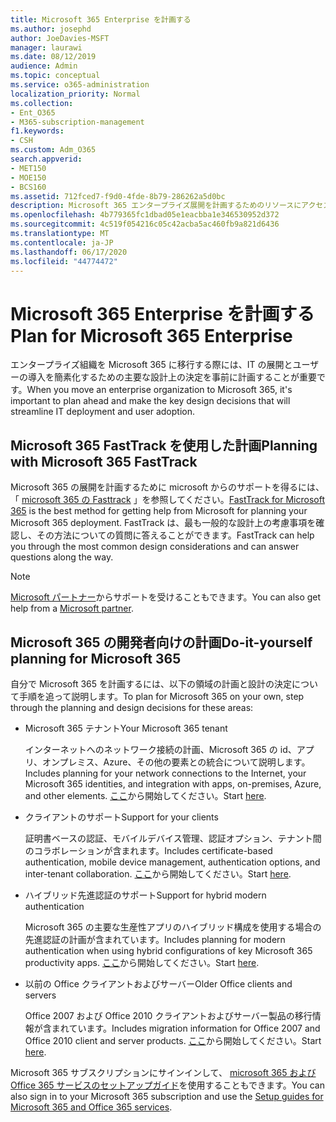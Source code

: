 ```yaml
---
title: Microsoft 365 Enterprise を計画する
ms.author: josephd
author: JoeDavies-MSFT
manager: laurawi
ms.date: 08/12/2019
audience: Admin
ms.topic: conceptual
ms.service: o365-administration
localization_priority: Normal
ms.collection:
- Ent_O365
- M365-subscription-management
f1.keywords:
- CSH
ms.custom: Adm_O365
search.appverid:
- MET150
- MOE150
- BCS160
ms.assetid: 712fced7-f9d0-4fde-8b79-286262a5d0bc
description: Microsoft 365 エンタープライズ展開を計画するためのリソースにアクセスできます。
ms.openlocfilehash: 4b779365fc1dbad05e1eacbba1e346530952d372
ms.sourcegitcommit: 4c519f054216c05c42acba5ac460fb9a821d6436
ms.translationtype: MT
ms.contentlocale: ja-JP
ms.lasthandoff: 06/17/2020
ms.locfileid: "44774472"
---
```

# <a name="plan-for-microsoft-365-enterprise"></a><span data-ttu-id="d9d1a-103">Microsoft 365 Enterprise を計画する</span><span class="sxs-lookup"><span data-stu-id="d9d1a-103">Plan for Microsoft 365 Enterprise</span></span>

<span data-ttu-id="d9d1a-104">エンタープライズ組織を Microsoft 365 に移行する際には、IT の展開とユーザーの導入を簡素化するための主要な設計上の決定を事前に計画することが重要です。</span><span class="sxs-lookup"><span data-stu-id="d9d1a-104">When you move an enterprise organization to Microsoft 365, it's important to plan ahead and make the key design decisions that will streamline IT deployment and user adoption.</span></span> 

## <a name="planning-with-microsoft-365-fasttrack"></a><span data-ttu-id="d9d1a-105">Microsoft 365 FastTrack を使用した計画</span><span class="sxs-lookup"><span data-stu-id="d9d1a-105">Planning with Microsoft 365 FastTrack</span></span>

<span data-ttu-id="d9d1a-106">Microsoft 365 の展開を計画するために microsoft からのサポートを得るには、「 [microsoft 365 の Fasttrack](https://www.microsoft.com/fasttrack/microsoft-365) 」を参照してください。</span><span class="sxs-lookup"><span data-stu-id="d9d1a-106">[FastTrack for Microsoft 365](https://www.microsoft.com/fasttrack/microsoft-365) is the best method for getting help from Microsoft for planning your Microsoft 365 deployment.</span></span> <span data-ttu-id="d9d1a-107">FastTrack は、最も一般的な設計上の考慮事項を確認し、その方法についての質問に答えることができます。</span><span class="sxs-lookup"><span data-stu-id="d9d1a-107">FastTrack can help you through the most common design considerations and can answer questions along the way.</span></span> 

>[!Note]
><span data-ttu-id="d9d1a-108">[Microsoft パートナー](https://www.microsoft.com/solution-providers/home)からサポートを受けることもできます。</span><span class="sxs-lookup"><span data-stu-id="d9d1a-108">You can also get help from a [Microsoft partner](https://www.microsoft.com/solution-providers/home).</span></span>
>

## <a name="do-it-yourself-planning-for-microsoft-365"></a><span data-ttu-id="d9d1a-109">Microsoft 365 の開発者向けの計画</span><span class="sxs-lookup"><span data-stu-id="d9d1a-109">Do-it-yourself planning for Microsoft 365</span></span>

<span data-ttu-id="d9d1a-110">自分で Microsoft 365 を計画するには、以下の領域の計画と設計の決定について手順を追って説明します。</span><span class="sxs-lookup"><span data-stu-id="d9d1a-110">To plan for Microsoft 365 on your own, step through the planning and design decisions for these areas:</span></span>

- <span data-ttu-id="d9d1a-111">Microsoft 365 テナント</span><span class="sxs-lookup"><span data-stu-id="d9d1a-111">Your Microsoft 365 tenant</span></span>

  <span data-ttu-id="d9d1a-112">インターネットへのネットワーク接続の計画、Microsoft 365 の id、アプリ、オンプレミス、Azure、その他の要素との統合について説明します。</span><span class="sxs-lookup"><span data-stu-id="d9d1a-112">Includes planning for your network connections to the Internet, your Microsoft 365 identities, and integration with apps, on-premises, Azure, and other elements.</span></span> <span data-ttu-id="d9d1a-113">[ここ](subscriptions-licenses-accounts-and-tenants-for-microsoft-cloud-offerings.md)から開始してください。</span><span class="sxs-lookup"><span data-stu-id="d9d1a-113">Start [here](subscriptions-licenses-accounts-and-tenants-for-microsoft-cloud-offerings.md).</span></span>

- <span data-ttu-id="d9d1a-114">クライアントのサポート</span><span class="sxs-lookup"><span data-stu-id="d9d1a-114">Support for your clients</span></span>

  <span data-ttu-id="d9d1a-115">証明書ベースの認証、モバイルデバイス管理、認証オプション、テナント間のコラボレーションが含まれます。</span><span class="sxs-lookup"><span data-stu-id="d9d1a-115">Includes certificate-based authentication, mobile device management, authentication options, and inter-tenant collaboration.</span></span> <span data-ttu-id="d9d1a-116">[ここ](office-365-client-support-certificate-based-authentication.md)から開始してください。</span><span class="sxs-lookup"><span data-stu-id="d9d1a-116">Start [here](office-365-client-support-certificate-based-authentication.md).</span></span>

- <span data-ttu-id="d9d1a-117">ハイブリッド先進認証のサポート</span><span class="sxs-lookup"><span data-stu-id="d9d1a-117">Support for hybrid modern authentication</span></span>

  <span data-ttu-id="d9d1a-118">Microsoft 365 の主要な生産性アプリのハイブリッド構成を使用する場合の先進認証の計画が含まれています。</span><span class="sxs-lookup"><span data-stu-id="d9d1a-118">Includes planning for modern authentication when using hybrid configurations of key Microsoft 365 productivity apps.</span></span> <span data-ttu-id="d9d1a-119">[ここ](hybrid-modern-auth-overview.md)から開始してください。</span><span class="sxs-lookup"><span data-stu-id="d9d1a-119">Start [here](hybrid-modern-auth-overview.md).</span></span>

- <span data-ttu-id="d9d1a-120">以前の Office クライアントおよびサーバー</span><span class="sxs-lookup"><span data-stu-id="d9d1a-120">Older Office clients and servers</span></span>

  <span data-ttu-id="d9d1a-121">Office 2007 および Office 2010 クライアントおよびサーバー製品の移行情報が含まれています。</span><span class="sxs-lookup"><span data-stu-id="d9d1a-121">Includes migration information for Office 2007 and Office 2010 client and server products.</span></span> <span data-ttu-id="d9d1a-122">[ここ](plan-upgrade-previous-versions-office.md)から開始してください。</span><span class="sxs-lookup"><span data-stu-id="d9d1a-122">Start [here](plan-upgrade-previous-versions-office.md).</span></span>

<span data-ttu-id="d9d1a-123">Microsoft 365 サブスクリプションにサインインして、 [microsoft 365 および Office 365 サービスのセットアップガイド](setup-guides-for-office-365.md)を使用することもできます。</span><span class="sxs-lookup"><span data-stu-id="d9d1a-123">You can also sign in to your Microsoft 365 subscription and use the [Setup guides for Microsoft 365 and Office 365 services](setup-guides-for-office-365.md).</span></span>
